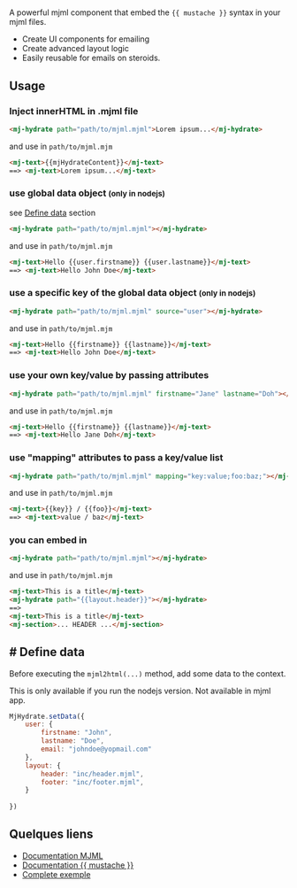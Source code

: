 # <mj-hydrate>
A powerful mjml component that embed the 
``{{ mustache }}``
syntax in your mjml files.

- Create UI components for emailing
- Create advanced layout logic
- Easily reusable for emails on steroids.


## Usage

### Inject innerHTML in .mjml file
```html
<mj-hydrate path="path/to/mjml.mjml">Lorem ipsum...</mj-hydrate>
```
and use in `path/to/mjml.mjm`
```html
<mj-text>{{mjHydrateContent}}</mj-text> 
==> <mj-text>Lorem ipsum...</mj-text>
```

### use global data object <small>(only in nodejs)</small>
see [Define data](#data) section
```html
<mj-hydrate path="path/to/mjml.mjml"></mj-hydrate>
```
and use in `path/to/mjml.mjm`
```html
<mj-text>Hello {{user.firstname}} {{user.lastname}}</mj-text> 
==> <mj-text>Hello John Doe</mj-text>
```

### use a specific key of the global data object <small>(only in nodejs)</small>
```html
<mj-hydrate path="path/to/mjml.mjml" source="user"></mj-hydrate>
```
and use in `path/to/mjml.mjm`
```html
<mj-text>Hello {{firstname}} {{lastname}}</mj-text> 
==> <mj-text>Hello John Doe</mj-text>
```

### use your own key/value by passing attributes
```html
<mj-hydrate path="path/to/mjml.mjml" firstname="Jane" lastname="Doh"></mj-hydrate>
```
and use in `path/to/mjml.mjm`
```html
<mj-text>Hello {{firstname}} {{lastname}}</mj-text> 
==> <mj-text>Hello Jane Doh</mj-text>
```

### use "mapping" attributes to pass a key/value list
```html
<mj-hydrate path="path/to/mjml.mjml" mapping="key:value;foo:baz;"></mj-hydrate>
```
and use in `path/to/mjml.mjm`
```html
<mj-text>{{key}} / {{foo}}</mj-text> 
==> <mj-text>value / baz</mj-text>
```

### you can embed <mj-hydrate> in <mj-hydrate>
```html
<mj-hydrate path="path/to/mjml.mjml"></mj-hydrate>
```
and use in `path/to/mjml.mjm`
```html
<mj-text>This is a title</mj-text>
<mj-hydrate path="{{layout.header}}"></mj-hydrate>
==>
<mj-text>This is a title</mj-text>
<mj-section>... HEADER ...</mj-section>
```

## <a id="data">#</a> Define data
Before executing the ``mjml2html(...)`` method, add some data to the context.

This is only available if you run the nodejs version. Not available in mjml app.
```js
MjHydrate.setData({
    user: {
        firstname: "John",
        lastname: "Doe",
        email: "johndoe@yopmail.com"
    },
    layout: {
        header: "inc/header.mjml",
        footer: "inc/footer.mjml",
    }
    
})
```

## Quelques liens
- [Documentation MJML](https://documentation.mjml.io/)
- [Documentation {{ mustache }}](https://www.npmjs.com/package/mustache/)
- [Complete exemple](index.mjml)
